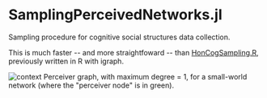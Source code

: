 # SamplingPerceivedNetworks.jl
Sampling procedure for cognitive social structures data collection.

This is much faster -- and more straightfoward -- than [HonCogSampling.R](https://github.com/human-nature-lab/HonCogSampling), previously written in R with igraph.

![context](https://user-images.githubusercontent.com/8230371/155175635-2f22964f-c817-4839-9ffb-fae87a42abb1.svg)
Perceiver graph, with maximum degree = 1, for a small-world network (where the "perceiver node" is in green).
